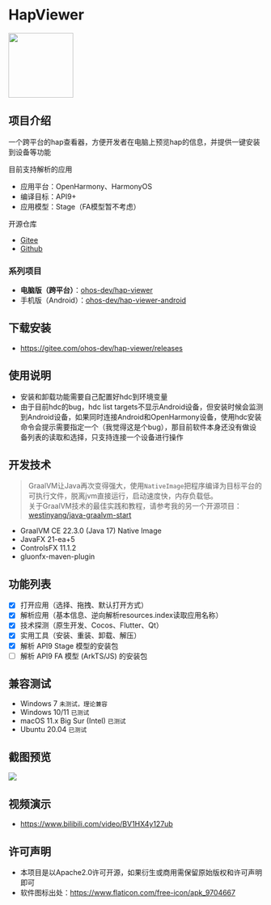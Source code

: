 # HapViewer

<img src="src/main/resources/icon/icon.png" width="128px" />

## 项目介绍

一个跨平台的hap查看器，方便开发者在电脑上预览hap的信息，并提供一键安装到设备等功能

目前支持解析的应用

- 应用平台：OpenHarmony、HarmonyOS
- 编译目标：API9+
- 应用模型：Stage（FA模型暂不考虑）

开源仓库

- [Gitee](https://gitee.com/ohos-dev/hap-viewer)
- [Github](https://github.com/ohos-dev/hap-viewer)

### 系列项目

- **电脑版（跨平台）**：[ohos-dev/hap-viewer](https://gitee.com/ohos-dev/hap-viewer)
- 手机版（Android）：[ohos-dev/hap-viewer-android](https://gitee.com/ohos-dev/hap-viewer-android)

## 下载安装

- https://gitee.com/ohos-dev/hap-viewer/releases

## 使用说明

- 安装和卸载功能需要自己配置好hdc到环境变量
- 由于目前hdc的bug，hdc list targets不显示Android设备，但安装时候会监测到Android设备，如果同时连接Android和OpenHarmony设备，使用hdc安装命令会提示需要指定一个（我觉得这是个bug），那目前软件本身还没有做设备列表的读取和选择，只支持连接一个设备进行操作

## 开发技术

> GraalVM让Java再次变得强大，使用`NativeImage`把程序编译为目标平台的可执行文件，脱离jvm直接运行，启动速度快，内存负载低。  
> 关于GraalVM技术的最佳实践和教程，请参考我的另一个开源项目：[westinyang/java-graalvm-start](https://gitee.com/westinyang/java-graalvm-start)

- GraalVM CE 22.3.0 (Java 17) Native Image
- JavaFX 21-ea+5
- ControlsFX 11.1.2
- gluonfx-maven-plugin

## 功能列表

- [x] 打开应用（选择、拖拽、默认打开方式）
- [x] 解析应用（基本信息、逆向解析resources.index读取应用名称）
- [x] 技术探测（原生开发、Cocos、Flutter、Qt）
- [x] 实用工具（安装、重装、卸载、解压）
- [x] 解析 API9 Stage 模型的安装包
- [ ] 解析 API9 FA 模型 (ArkTS/JS) 的安装包

## 兼容测试

- Windows 7 `未测试，理论兼容`
- Windows 10/11 `已测试`
- macOS 11.x Big Sur (Intel) `已测试`
- Ubuntu 20.04 `已测试`

## 截图预览

![](screenshot/all.png)

## 视频演示

- https://www.bilibili.com/video/BV1HX4y127ub

## 许可声明

- 本项目是以Apache2.0许可开源，如果衍生或商用需保留原始版权和许可声明即可
- 软件图标出处：https://www.flaticon.com/free-icon/apk_9704667
